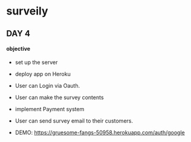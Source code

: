 # surveily #

## DAY 4 ##

#### objective ####
* set up the server
* deploy app on Heroku
* User can Login via Oauth.
* User can make the survey contents 
* implement Payment system 
* User can send survey email to their customers.

* DEMO: https://gruesome-fangs-50958.herokuapp.com/auth/google





